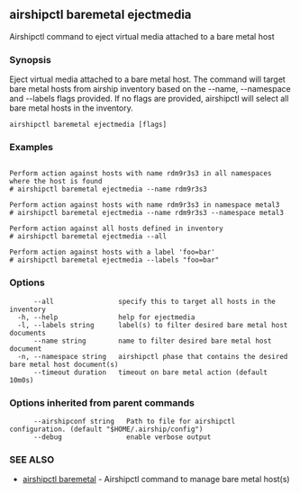 ## airshipctl baremetal ejectmedia

Airshipctl command to eject virtual media attached to a bare metal host

### Synopsis

Eject virtual media attached to a bare metal host. The command will target bare metal hosts from airship inventory based on the
--name, --namespace and --labels flags provided. If no flags are provided, airshipctl will select all bare metal hosts in the
inventory.


```
airshipctl baremetal ejectmedia [flags]
```

### Examples

```

Perform action against hosts with name rdm9r3s3 in all namespaces where the host is found
# airshipctl baremetal ejectmedia --name rdm9r3s3

Perform action against hosts with name rdm9r3s3 in namespace metal3
# airshipctl baremetal ejectmedia --name rdm9r3s3 --namespace metal3

Perform action against all hosts defined in inventory
# airshipctl baremetal ejectmedia --all

Perform action against hosts with a label 'foo=bar'
# airshipctl baremetal ejectmedia --labels "foo=bar"

```

### Options

```
      --all                specify this to target all hosts in the inventory
  -h, --help               help for ejectmedia
  -l, --labels string      label(s) to filter desired bare metal host documents
      --name string        name to filter desired bare metal host document
  -n, --namespace string   airshipctl phase that contains the desired bare metal host document(s)
      --timeout duration   timeout on bare metal action (default 10m0s)
```

### Options inherited from parent commands

```
      --airshipconf string   Path to file for airshipctl configuration. (default "$HOME/.airship/config")
      --debug                enable verbose output
```

### SEE ALSO

* [airshipctl baremetal](airshipctl_baremetal.md)	 - Airshipctl command to manage bare metal host(s)

